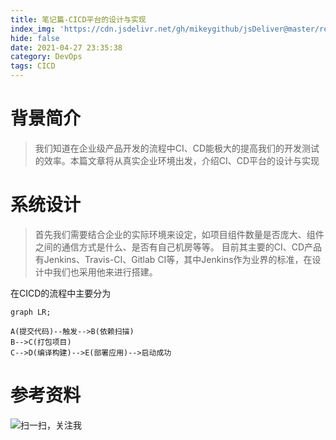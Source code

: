 ```yaml
---
title: 笔记篇-CICD平台的设计与实现
index_img: 'https://cdn.jsdelivr.net/gh/mikeygithub/jsDeliver@master/resource/img/cicd.jpeg'
hide: false
date: 2021-04-27 23:35:38
category: DevOps
tags: CICD
---
```


# 背景简介

>我们知道在企业级产品开发的流程中CI、CD能极大的提高我们的开发测试的效率。本篇文章将从真实企业环境出发，介绍CI、CD平台的设计与实现

# 系统设计

>首先我们需要结合企业的实际环境来设定，如项目组件数量是否庞大、组件之间的通信方式是什么、是否有自己机房等等。
目前其主要的CI、CD产品有Jenkins、Travis-CI、Gitlab CI等，其中Jenkins作为业界的标准，在设计中我们也采用他来进行搭建。


在CICD的流程中主要分为

```mermaid
graph LR;

A(提交代码)--触发-->B(依赖扫描)
B-->C(打包项目)
C-->D(编译构建)-->E(部署应用)-->启动成功

```



# 参考资料<br/>


![扫一扫，关注我](https://cdn.jsdelivr.net/gh/mikeygithub/jsDeliver@master/resource/img/wechat.jpg)